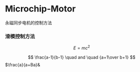 # Microchip-Motor
永磁同步电机的控制方法
### 滑模控制方法
$$E=mc^2$$
<script type="text/javascript" async src="https://cdn.mathjax.org/mathjax/latest/MathJax.js?config=TeX-MML-AM_CHTML"> </script>
$$ \frac{a-1}{b-1} \quad and \quad {a+1\over b+1} $$
$\frac{a}{a+Ba}&
